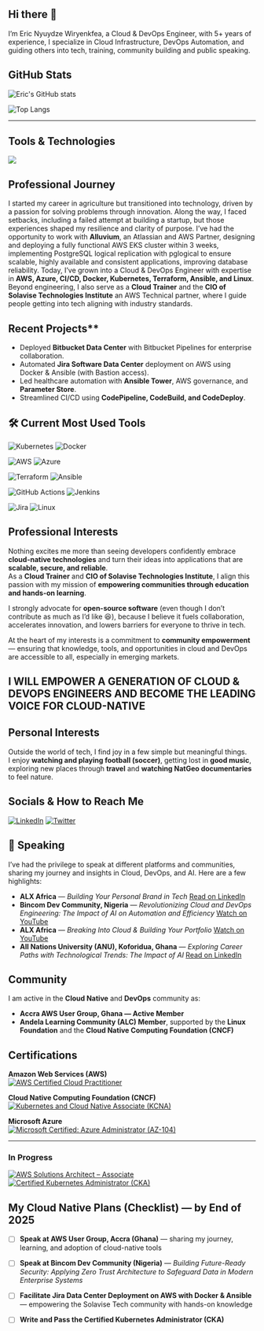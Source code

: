 ## Hi there 👋 
I’m Eric Nyuydze Wiryenkfea, a Cloud & DevOps Engineer, with 5+ years of experience, I specialize in Cloud Infrastructure, DevOps Automation, and guiding others into tech, training, community building and public speaking.  

## GitHub Stats

![Eric's GitHub stats](https://github-readme-stats.vercel.app/api?username=Wiryenkfea-Eric&show_icons=true&theme=radical&hide_rank=true)

![Top Langs](https://github-readme-stats.vercel.app/api/top-langs/?username=Wiryenkfea-Eric&layout=compact&theme=radical)

---

## Tools & Technologies

<p align="left">
  <img src="https://skillicons.dev/icons?i=aws,azure,docker,ansible,kubernetes,git,github,linux,py,terraform,vscode" />
</p>


## Professional Journey
I started my career in agriculture but transitioned into technology, driven by a passion for solving problems through innovation.  Along the way, I faced setbacks, including a failed attempt at building a startup, but those experiences shaped my resilience and clarity of purpose.   I’ve had the opportunity to work with **Alluvium**, an Atlassian and AWS Partner, designing and deploying a fully functional AWS EKS cluster within 3 weeks, implementing PostgreSQL logical replication with pglogical to ensure scalable, highly available and consistent applications, improving database reliability. Today, I’ve grown into a Cloud & DevOps Engineer with expertise in **AWS, Azure, CI/CD, Docker, Kubernetes, Terraform, Ansible, and Linux**. Beyond engineering, I also serve as a **Cloud Trainer** and the **CIO of Solavise Technologies Institute** an AWS Technical partner, where I guide people getting into tech aligning with industry standards.  


## Recent Projects**
- Deployed **Bitbucket Data Center** with Bitbucket Pipelines for enterprise collaboration.  
- Automated **Jira Software Data Center** deployment on AWS using Docker & Ansible (with Bastion access).  
- Led healthcare automation with **Ansible Tower**, AWS governance, and **Parameter Store**.  
- Streamlined CI/CD using **CodePipeline, CodeBuild, and CodeDeploy**.

## 🛠️ Current Most Used Tools

![Kubernetes](https://img.shields.io/badge/Kubernetes-326CE5?style=for-the-badge&logo=kubernetes&logoColor=white)
![Docker](https://img.shields.io/badge/Docker-2496ED?style=for-the-badge&logo=docker&logoColor=white)

![AWS](https://img.shields.io/badge/AWS-232F3E?style=for-the-badge&logo=amazon-aws&logoColor=white)
![Azure](https://img.shields.io/badge/Azure-0078D4?style=for-the-badge&logo=microsoftazure&logoColor=white)

![Terraform](https://img.shields.io/badge/Terraform-623CE4?style=for-the-badge&logo=terraform&logoColor=white)
![Ansible](https://img.shields.io/badge/Ansible-EE0000?style=for-the-badge&logo=ansible&logoColor=white)

![GitHub Actions](https://img.shields.io/badge/GitHub%20Actions-2088FF?style=for-the-badge&logo=githubactions&logoColor=white)
![Jenkins](https://img.shields.io/badge/Jenkins-D24939?style=for-the-badge&logo=jenkins&logoColor=white)

![Jira](https://img.shields.io/badge/Jira-0052CC?style=for-the-badge&logo=jira&logoColor=white)
![Linux](https://img.shields.io/badge/Linux-FCC624?style=for-the-badge&logo=linux&logoColor=black)


## Professional Interests
Nothing excites me more than seeing developers confidently embrace **cloud-native technologies** and turn their ideas into applications that are **scalable, secure, and reliable**.    
As a **Cloud Trainer** and **CIO of Solavise Technologies Institute**, I align this passion with my mission of **empowering communities through education and hands-on learning**.  

I strongly advocate for **open-source software** (even though I don’t contribute as much as I’d like 😆), because I believe it fuels collaboration, accelerates innovation, and lowers barriers for everyone to thrive in tech.  

At the heart of my interests is a commitment to **community empowerment** — ensuring that knowledge, tools, and opportunities in cloud and DevOps are accessible to all, especially in emerging markets.  

## I WILL EMPOWER A GENERATION OF CLOUD & DEVOPS ENGINEERS AND BECOME THE LEADING VOICE FOR CLOUD-NATIVE

## Personal Interests
Outside the world of tech, I find joy in a few simple but meaningful things.  
I enjoy **watching and playing football (soccer)**, getting lost in **good music**, exploring new places through **travel**  and **watching NatGeo documentaries** to feel nature.  


## Socials & How to Reach Me

[![LinkedIn](https://img.shields.io/badge/LinkedIn-0A66C2?style=for-the-badge&logo=linkedin&logoColor=white)](https://www.linkedin.com/in/ericynyuydzewiryenkfea/)
[![Twitter](https://img.shields.io/badge/Twitter-1DA1F2?style=for-the-badge&logo=twitter&logoColor=white)](https://twitter.com/wiryenkfea)


## 🎤 Speaking
I’ve had the privilege to speak at different platforms and communities, sharing my journey and insights in Cloud, DevOps, and AI. Here are a few highlights:

- **ALX Africa** — *Building Your Personal Brand in Tech* [Read on LinkedIn](https://www.linkedin.com/posts/eric-nyuydze-wiryenkfea-198862162_personalbranding-mytechjourney-techcommunity-activity-7356312647832616960-iFgE?utm_source=share&utm_medium=member_desktop&rcm=ACoAACbs9IQBpE6FD8Yjlo3lVVR6x33Psb-KLpQ)  
- **Bincom Dev Community, Nigeria** — *Revolutionizing Cloud and DevOps Engineering: The Impact of AI on Automation and Efficiency* [Watch on YouTube](https://youtu.be/W2ut9NiTvYg)  
- **ALX Africa** — *Breaking Into Cloud & Building Your Portfolio* [Watch on YouTube](https://youtu.be/8VUEvzxJKcM)  
- **All Nations University (ANU), Koforidua, Ghana** — *Exploring Career Paths with Technological Trends: The Impact of AI* [Read on LinkedIn](https://www.linkedin.com/posts/eric-nyuydze-wiryenkfea-198862162_techinhealthcare-ai-careerpaths-activity-7299679949089615872-UqL1?utm_source=share&utm_medium=member_desktop&rcm=ACoAACbs9IQBpE6FD8Yjlo3lVVR6x33Psb-KLpQ)  


## Community

I am active in the **Cloud Native** and **DevOps** community as:  
- **Accra AWS User Group, Ghana — Active Member**  
- **Andela Learning Community (ALC) Member**, supported by the **Linux Foundation** and the **Cloud Native Computing Foundation (CNCF)** 

## Certifications

**Amazon Web Services (AWS)**  
[![AWS Certified Cloud Practitioner](https://img.shields.io/badge/AWS%20Certified-Cloud%20Practitioner-FF9900?style=for-the-badge&logo=amazon-aws&logoColor=white)](https://www.credly.com/badges/2f2c3c47-5ee9-4625-8905-f2366f17e3b4/public_url)  

**Cloud Native Computing Foundation (CNCF)**  
[![Kubernetes and Cloud Native Associate (KCNA)](https://img.shields.io/badge/Kubernetes-KCNA-326CE5?style=for-the-badge&logo=kubernetes&logoColor=white)](https://www.credly.com/badges/565b5636-8c6a-4b39-95d2-b0834d5c211b/public_url)  

**Microsoft Azure**  
[![Microsoft Certified: Azure Administrator (AZ-104)](https://img.shields.io/badge/Microsoft%20Azure-AZ104-0078D4?style=for-the-badge&logo=microsoft-azure&logoColor=white)](https://learn.microsoft.com/api/credentials/share/en-us/WiryenkfeaEric-5770/EA90FF5727D5D9B6?sharingId=5561700491D991CB)  

---

### In Progress  
[![AWS Solutions Architect – Associate](https://img.shields.io/badge/AWS%20Certified-Solutions%20Architect%20Associate-FF9900?style=for-the-badge&logo=amazon-aws&logoColor=white)](your-certificate-link)  
[![Certified Kubernetes Administrator (CKA)](https://img.shields.io/badge/Kubernetes-CKA-326CE5?style=for-the-badge&logo=kubernetes&logoColor=white)](your-certificate-link)  


## My Cloud Native Plans (Checklist) — by End of 2025
- [ ] **Speak at AWS User Group, Accra (Ghana)** — sharing my journey, learning, and adoption of cloud-native tools  
- [ ] **Speak at Bincom Dev Community (Nigeria)** — *Building Future-Ready Security: Applying Zero Trust Architecture to Safeguard Data in Modern Enterprise Systems*  
- [ ] **Facilitate Jira Data Center Deployment on AWS with Docker & Ansible** — empowering the Solavise Tech community with hands-on knowledge  
- [ ] **Write and Pass the Certified Kubernetes Administrator (CKA)**  

 

